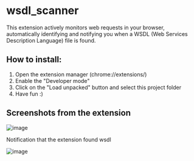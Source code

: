 # wsdl_scanner
This extension actively monitors web requests in your browser, automatically identifying and notifying you when a WSDL (Web Services Description Language) file is found.

## How to install:

1. Open the extension manager (chrome://extensions/)
2. Enable the "Developer mode"
3. Click on the "Load unpacked" button and select this project folder
4. Have fun :)

## Screenshots from the extension
![image](https://github.com/user-attachments/assets/0cd5a5d6-83ea-4df8-98f0-cea8cba35c56)

Notification that the extension found wsdl


![image](https://github.com/user-attachments/assets/9bd471c2-ffdd-4fd1-943b-5ceea65ddbe2)

